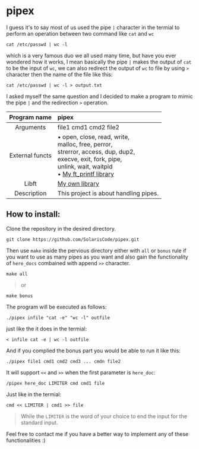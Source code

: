# pipex

I guess it's to say most of us used the pipe `|` character in the termial
to perform an operation between two command like `cat` and `wc`
```shell
cat /etc/passwd | wc -l
```
which is a very famous duo we all used many time, but have you ever wondered how
it works, I mean basically the pipe `|` makes the output of `cat` to be the input
of `wc`, we can also redirect the output of `wc` to file by using `>` character then
the name of the file like this:
```shell
cat /etc/passwd | wc -l > output.txt
```
I asked myself the same question and I decided to make a program to mimic the pipe `|`
and the redirection `>` operation.

|Program name|pipex|
|:----------:|:----|
|Arguments|file1 cmd1 cmd2 file2|
|External functs|• open, close, read, write,<br />malloc, free, perror,<br />strerror, access, dup, dup2,<br />execve, exit, fork, pipe,<br />unlink, wait, waitpid<br />• [My ft_printf library](https://github.com/SolarisCode/ft_printf)|
|Libft|[My own library](https://github.com/SolarisCode/Libft)|
|Description|This project is about handling pipes.|

## How to install:

Clone the repository in the desired directory.
```shell
git clone https://github.com/SolarisCode/pipex.git
```
Then use `make` inside the pervious directory either with `all` or `bonus` rule if you want to use
as many pipes as you want and also gain the functionality of `here_docs` combained with append `>>`
character.
```shell
make all
```
>or
```shell
make bonus
```
The program will be executed as follows:
```shell
./pipex infile "cat -e" "wc -l" outfile
```
just like the it does in the termial:
```shell
< infile cat -e | wc -l outfile
```
And if you complied the bonus part you would be able to run it like this:
```shell
./pipex file1 cmd1 cmd2 cmd3 ... cmdn file2
```
It will support `<<` and `>>` when the first parameter is `here_doc`:
```shell
/pipex here_doc LIMITER cmd cmd1 file
```
Just like in the termial:
```shell
cmd << LIMITER | cmd1 >> file
```
>While the `LIMITER` is the word of your choice to end the input for the standard input.

Feel free to contact me if you have a better way to implement any of these functionalities :)
